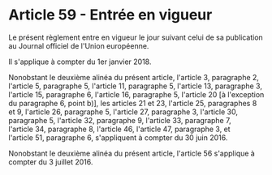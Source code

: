 # Article 59 - Entrée en vigueur


Le présent règlement entre en vigueur le jour suivant celui de sa publication au Journal officiel de l'Union européenne.

Il s'applique à compter du 1er janvier 2018.

Nonobstant le deuxième alinéa du présent article, l'article 3, paragraphe 2, l'article 5, paragraphe 5, l'article 11, paragraphe 5, l'article 13, paragraphe 3, l'article 15, paragraphe 6, l'article 16, paragraphe 5, l'article 20 [à l'exception du paragraphe 6, point b)], les articles 21 et 23, l'article 25, paragraphes 8 et 9, l'article 26, paragraphe 5, l'article 27, paragraphe 3, l'article 30, paragraphe 5, l'article 32, paragraphe 9, l'article 33, paragraphe 7, l'article 34, paragraphe 8, l'article 46, l'article 47, paragraphe 3, et l'article 51, paragraphe 6, s'appliquent à compter du 30 juin 2016.

Nonobstant le deuxième alinéa du présent article, l'article 56 s'applique à compter du 3 juillet 2016.
